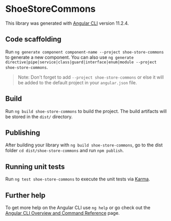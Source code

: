 # ShoeStoreCommons

This library was generated with [Angular CLI](https://github.com/angular/angular-cli) version 11.2.4.

## Code scaffolding

Run `ng generate component component-name --project shoe-store-commons` to generate a new component. You can also use `ng generate directive|pipe|service|class|guard|interface|enum|module --project shoe-store-commons`.
> Note: Don't forget to add `--project shoe-store-commons` or else it will be added to the default project in your `angular.json` file. 

## Build

Run `ng build shoe-store-commons` to build the project. The build artifacts will be stored in the `dist/` directory.

## Publishing

After building your library with `ng build shoe-store-commons`, go to the dist folder `cd dist/shoe-store-commons` and run `npm publish`.

## Running unit tests

Run `ng test shoe-store-commons` to execute the unit tests via [Karma](https://karma-runner.github.io).

## Further help

To get more help on the Angular CLI use `ng help` or go check out the [Angular CLI Overview and Command Reference](https://angular.io/cli) page.

